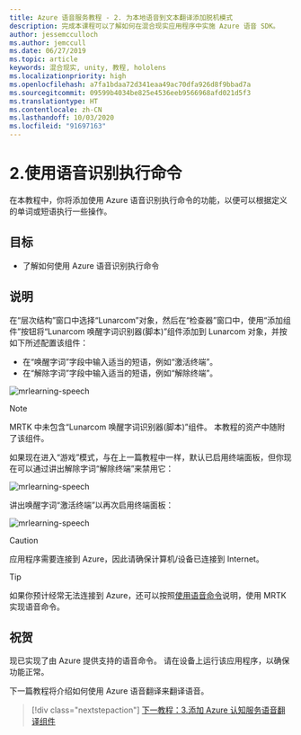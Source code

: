 ```yaml
---
title: Azure 语音服务教程 - 2. 为本地语音到文本翻译添加脱机模式
description: 完成本课程可以了解如何在混合现实应用程序中实施 Azure 语音 SDK。
author: jessemcculloch
ms.author: jemccull
ms.date: 06/27/2019
ms.topic: article
keywords: 混合现实, unity, 教程, hololens
ms.localizationpriority: high
ms.openlocfilehash: a7fa1bdaa72d341eaa49ac70dfa926d8f9bbad7a
ms.sourcegitcommit: 09599b4034be825e4536eeb9566968afd021d5f3
ms.translationtype: HT
ms.contentlocale: zh-CN
ms.lasthandoff: 10/03/2020
ms.locfileid: "91697163"
---
```

# <a name="2-using-speech-recognition-to-execute-commands"></a>2.使用语音识别执行命令

在本教程中，你将添加使用 Azure 语音识别执行命令的功能，以便可以根据定义的单词或短语执行一些操作。

## <a name="objectives"></a>目标

* 了解如何使用 Azure 语音识别执行命令

## <a name="instructions"></a>说明

在“层次结构”窗口中选择“Lunarcom”对象，然后在“检查器”窗口中，使用“添加组件”按钮将“Lunarcom 唤醒字词识别器(脚本)”组件添加到 Lunarcom 对象，并按如下所述配置该组件：  

* 在“唤醒字词”字段中输入适当的短语，例如“激活终端”。
* 在“解除字词”字段中输入适当的短语，例如“解除终端”。

![mrlearning-speech](images/mrlearning-speech/tutorial2-section1-step1-1.png)

> [!NOTE]
> MRTK 中未包含“Lunarcom 唤醒字词识别器(脚本)”组件。 本教程的资产中随附了该组件。

如果现在进入“游戏”模式，与在上一篇教程中一样，默认已启用终端面板，但你现在可以通过讲出解除字词“解除终端”来禁用它：

![mrlearning-speech](images/mrlearning-speech/tutorial2-section1-step1-2.png)

讲出唤醒字词“激活终端”以再次启用终端面板：

![mrlearning-speech](images/mrlearning-speech/tutorial2-section1-step1-3.png)

> [!CAUTION]
> 应用程序需要连接到 Azure，因此请确保计算机/设备已连接到 Internet。

> [!TIP]
> 如果你预计经常无法连接到 Azure，还可以按照[使用语音命令](mr-learning-base-09.md)说明，使用 MRTK 实现语音命令。

## <a name="congratulations"></a>祝贺

现已实现了由 Azure 提供支持的语音命令。 请在设备上运行该应用程序，以确保功能正常。

下一篇教程将介绍如何使用 Azure 语音翻译来翻译语音。

> [!div class="nextstepaction"]
> [下一教程：3.添加 Azure 认知服务语音翻译组件](mrlearning-speechSDK-ch3.md)
